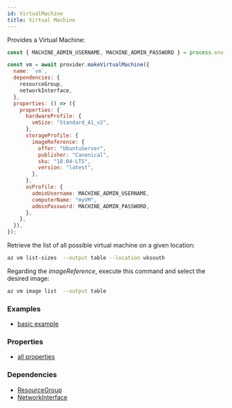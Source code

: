 ```yaml
---
id: VirtualMachine
title: Virtual Machine
---
```


Provides a Virtual Machine:

```js
const { MACHINE_ADMIN_USERNAME, MACHINE_ADMIN_PASSWORD } = process.env;

const vm = await provider.makeVirtualMachine({
  name: `vm`,
  dependencies: {
    resourceGroup,
    networkInterface,
  },
  properties: () => ({
    properties: {
      hardwareProfile: {
        vmSize: "Standard_A1_v2",
      },
      storageProfile: {
        imageReference: {
          offer: "UbuntuServer",
          publisher: "Canonical",
          sku: "18.04-LTS",
          version: "latest",
        },
      },
      osProfile: {
        adminUsername: MACHINE_ADMIN_USERNAME,
        computerName: "myVM",
        adminPassword: MACHINE_ADMIN_PASSWORD,
      },
    },
  }),
});
```

Retrieve the list of all possible virtual machine on a given location:

```sh
az vm list-sizes  --output table --location uksouth
```

Regarding the _imageReference_, execute this command and select the desired image:

```sh
az vm image list  --output table
```

### Examples

- [basic example](https://github.com/grucloud/grucloud/blob/main/examples/azure/vm/iac.js#L97)

### Properties

- [all properties](https://docs.microsoft.com/en-us/rest/api/compute/virtualmachines/createorupdate#request-body)

### Dependencies

- [ResourceGroup](./ResourceGroup)
- [NetworkInterface](./NetworkInterface)
